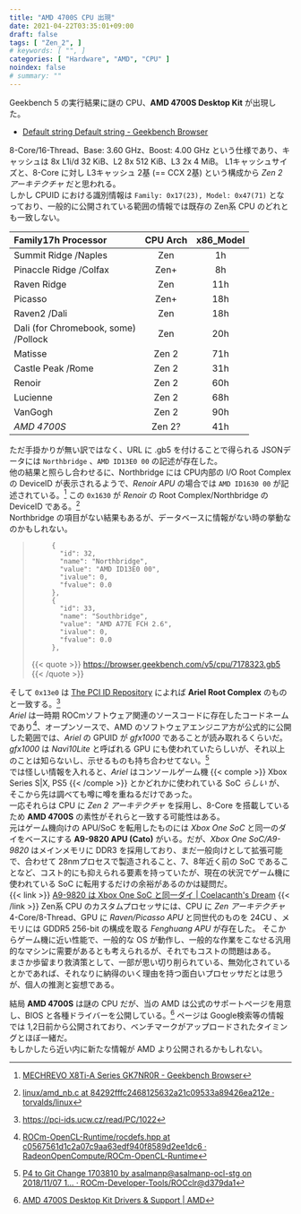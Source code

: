 ```yaml
---
title: "AMD 4700S CPU 出現"
date: 2021-04-22T03:35:01+09:00
draft: false
tags: [ "Zen_2", ]
# keywords: [ "", ]
categories: [ "Hardware", "AMD", "CPU" ]
noindex: false
# summary: ""
---
```


Geekbench 5 の実行結果に謎の CPU、**AMD 4700S Desktop Kit** が出現した。  

 * [Default string Default string - Geekbench Browser](https://browser.geekbench.com/v5/cpu/7178323)

8-Core/16-Thread、Base: 3.60 GHz、Boost: 4.00 GHz という仕様であり、キャッシュは 8x L1i/d 32 KiB、L2 8x 512 KiB、L3 2x 4 MiB。
L1キャッシュサイズと、8-Core に対し L3キャッシュ 2基 (== CCX 2基) という構成から *Zen 2 アーキテクチャ* だと思われる。  
しかし CPUID における識別情報は `Family: 0x17(23), Model: 0x47(71)` となっており、一般的に公開されている範囲の情報では既存の Zen系 CPU のどれとも一致しない。  

| Family17h Processor | CPU Arch | x86\_Model |
| :-- | :--: | :--: |
| Summit Ridge /Naples | Zen | 1h |
| Pinaccle Ridge /Colfax | Zen+ | 8h |
| Raven Ridge | Zen | 11h |
| Picasso | Zen+ | 18h |
| Raven2 /Dali | Zen | 18h |
| Dali (for Chromebook, some)<br>/Pollock | Zen | 20h |
| Matisse | Zen 2 | 71h |
| Castle Peak /Rome | Zen 2 | 31h |
| Renoir | Zen 2 | 60h
| Lucienne | Zen 2 | 68h |
| VanGogh | Zen 2 | 90h |
| *AMD 4700S* | Zen 2? | 41h |

ただ手掛かりが無い訳ではなく、URL に .gb5 を付けることで得られる JSONデータには `Northbridge` 、`AMD ID13E0 00` の記述が存在した。  
他の結果と照らし合わせるに、Northbridge には CPU内部の I/O Root Complex の DeviceID が表示されるようで、*Renoir APU* の場合では `AMD ID1630 00` が記述されている。[^renoir-gb4] この `0x1630` が *Renoir* の Root Complex/Northbridge の DeviceID である。[^1630h]  
Northbridge の項目がない結果もあるが、データベースに情報がない時の挙動なのかもしれない。  

[^renoir-gb4]: [MECHREVO X8Ti-A Series GK7NR0R - Geekbench Browser](https://browser.geekbench.com/v4/compute/4860372)
[^1630h]: [linux/amd_nb.c at 84292fffc2468125632a21c09533a89426ea212e · torvalds/linux](https://github.com/torvalds/linux/blob/84292fffc2468125632a21c09533a89426ea212e/arch/x86/kernel/amd_nb.c#L21)

 > 		    {
 > 		      "id": 32,
 > 		      "name": "Northbridge",
 > 		      "value": "AMD ID13E0 00",
 > 		      "ivalue": 0,
 > 		      "fvalue": 0.0
 > 		    },
 > 		    {
 > 		      "id": 33,
 > 		      "name": "Southbridge",
 > 		      "value": "AMD A77E FCH 2.6",
 > 		      "ivalue": 0,
 > 		      "fvalue": 0.0
 > 		    },
 >
 > {{< quote >}} <https://browser.geekbench.com/v5/cpu/7178323.gb5> {{< /quote >}}

そして `0x13e0` は [The PCI ID Repository](https://pci-ids.ucw.cz/read/PC/1022) によれば **Ariel Root Complex** のものと一致する。[^pciids]  
*Ariel* は一時期 ROCmソフトウェア関連のソースコードに存在したコードネームであり[^ariel]、オープンソースで、AMD のソフトウェアエンジニア方が公式的に公開した範囲では、*Ariel* の GPUID が *gfx1000* であることが読み取れるくらいだ。*gfx1000* は *Navi10Lite* と呼ばれる GPU にも使われていたらしいが、それ以上のことは知らないし、示せるものも持ち合わせてない。[^navi10lite]  
では怪しい情報を入れると、*Ariel* はコンソールゲーム機 {{< comple >}} Xbox Series S|X, PS5 {{< /comple >}} とかどれかに使われている SoC *らしい* が、そこから先は調べても噂に噂を重ねるだけであった。  
一応それらは CPU に *Zen 2 アーキテクチャ* を採用し、8-Core を搭載しているため **AMD 4700S** の素性がそれらと一致する可能性はある。  
元はゲーム機向けの APU/SoC を転用したものには *Xbox One SoC* と同一のダイをベースにする **A9-9820 APU (Cato)** がいる。だが、*Xbox One SoC/A9-9820* はメインメモリに DDR3 を採用しており、まだ一般向けとして拡張可能で、合わせて 28nmプロセスで製造されること、7、8年近く前の SoC であることなど、コスト的にも抑えられる要素を持っていたが、現在の状況でゲーム機に使われている SoC に転用するだけの余裕があるのかは疑問だ。  
{{< link >}} [A9-9820 は Xbox One SoC と同一ダイ | Coelacanth's Dream](/posts/2020/10/14/a9-9820-silicon/) {{< /link >}}
Zen系 CPU のカスタムプロセッサには、CPU に *Zen アーキテクチャ* 4-Core/8-Thread、GPU に *Raven/Picasso APU* と同世代のものを 24CU 、メモリには GDDR5 256-bit の構成を取る *Fenghuang APU* が存在した。
そこからゲーム機に近い性能で、一般的な OS が動作し、一般的な作業をこなせる汎用的なマシンに需要があるとも考えられるが、それでもコストの問題はある。  
まさか歩留まり救済策として、一部が思い切り削られている、無効化されているとかであれば、それなりに納得のいく理由を持つ面白いプロセッサだとは思うが、個人の推測と妄想である。  

結局 **AMD 4700S** は謎の CPU だが、当の AMD は公式のサポートページを用意し、BIOS と各種ドライバーを公開している。[^support] ページは Google検索等の情報では 1,2日前から公開されており、ベンチマークがアップロードされたタイミングとほぼ一緒だ。  
もしかしたら近い内に新たな情報が AMD より公開されるかもしれない。  

[^support]: [AMD 4700S Desktop Kit Drivers & Support | AMD](https://www.amd.com/en/support/desktop-kit/amd-4700s-desktop-kit/amd-4700s-desktop-kit)


[^pciids]: <https://pci-ids.ucw.cz/read/PC/1022>
[^ariel]: [ROCm-OpenCL-Runtime/rocdefs.hpp at c0567561d1c2a07c9aa63edf940f8589d2ee1dc6 · RadeonOpenCompute/ROCm-OpenCL-Runtime](https://github.com/RadeonOpenCompute/ROCm-OpenCL-Runtime/blob/c0567561d1c2a07c9aa63edf940f8589d2ee1dc6/runtime/device/rocm/rocdefs.hpp#L75)
[^navi10lite]: [P4 to Git Change 1703810 by asalmanp@asalmanp-ocl-stg on 2018/11/07 1… · ROCm-Developer-Tools/ROCclr@d379da1](https://github.com/ROCm-Developer-Tools/ROCclr/commit/d379da19d88ab6dbf43afc378dbb27a701e4a528)
